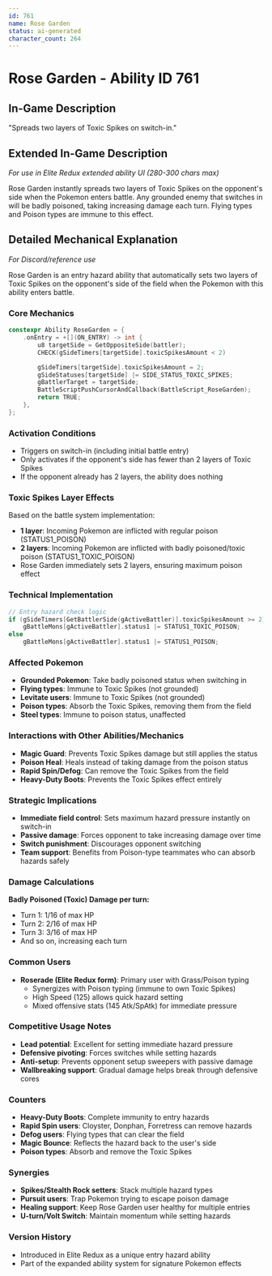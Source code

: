 ```yaml
---
id: 761
name: Rose Garden
status: ai-generated
character_count: 264
---
```


# Rose Garden - Ability ID 761

## In-Game Description
"Spreads two layers of Toxic Spikes on switch-in."

## Extended In-Game Description
*For use in Elite Redux extended ability UI (280-300 chars max)*

Rose Garden instantly spreads two layers of Toxic Spikes on the opponent's side when the Pokemon enters battle. Any grounded enemy that switches in will be badly poisoned, taking increasing damage each turn. Flying types and Poison types are immune to this effect.

## Detailed Mechanical Explanation
*For Discord/reference use*

Rose Garden is an entry hazard ability that automatically sets two layers of Toxic Spikes on the opponent's side of the field when the Pokemon with this ability enters battle.

### Core Mechanics
```cpp
constexpr Ability RoseGarden = {
    .onEntry = +[](ON_ENTRY) -> int {
        u8 targetSide = GetOppositeSide(battler);
        CHECK(gSideTimers[targetSide].toxicSpikesAmount < 2)

        gSideTimers[targetSide].toxicSpikesAmount = 2;
        gSideStatuses[targetSide] |= SIDE_STATUS_TOXIC_SPIKES;
        gBattlerTarget = targetSide;
        BattleScriptPushCursorAndCallback(BattleScript_RoseGarden);
        return TRUE;
    },
};
```

### Activation Conditions
- Triggers on switch-in (including initial battle entry)
- Only activates if the opponent's side has fewer than 2 layers of Toxic Spikes
- If the opponent already has 2 layers, the ability does nothing

### Toxic Spikes Layer Effects
Based on the battle system implementation:
- **1 layer**: Incoming Pokemon are inflicted with regular poison (STATUS1_POISON)
- **2 layers**: Incoming Pokemon are inflicted with badly poisoned/toxic poison (STATUS1_TOXIC_POISON)
- Rose Garden immediately sets 2 layers, ensuring maximum poison effect

### Technical Implementation
```cpp
// Entry hazard check logic
if (gSideTimers[GetBattlerSide(gActiveBattler)].toxicSpikesAmount >= 2)
    gBattleMons[gActiveBattler].status1 |= STATUS1_TOXIC_POISON;
else
    gBattleMons[gActiveBattler].status1 |= STATUS1_POISON;
```

### Affected Pokemon
- **Grounded Pokemon**: Take badly poisoned status when switching in
- **Flying types**: Immune to Toxic Spikes (not grounded)
- **Levitate users**: Immune to Toxic Spikes (not grounded)
- **Poison types**: Absorb the Toxic Spikes, removing them from the field
- **Steel types**: Immune to poison status, unaffected

### Interactions with Other Abilities/Mechanics
- **Magic Guard**: Prevents Toxic Spikes damage but still applies the status
- **Poison Heal**: Heals instead of taking damage from the poison status
- **Rapid Spin/Defog**: Can remove the Toxic Spikes from the field
- **Heavy-Duty Boots**: Prevents the Toxic Spikes effect entirely

### Strategic Implications
- **Immediate field control**: Sets maximum hazard pressure instantly on switch-in
- **Passive damage**: Forces opponent to take increasing damage over time
- **Switch punishment**: Discourages opponent switching
- **Team support**: Benefits from Poison-type teammates who can absorb hazards safely

### Damage Calculations
**Badly Poisoned (Toxic) Damage per turn:**
- Turn 1: 1/16 of max HP
- Turn 2: 2/16 of max HP  
- Turn 3: 3/16 of max HP
- And so on, increasing each turn

### Common Users
- **Roserade (Elite Redux form)**: Primary user with Grass/Poison typing
  - Synergizes with Poison typing (immune to own Toxic Spikes)
  - High Speed (125) allows quick hazard setting
  - Mixed offensive stats (145 Atk/SpAtk) for immediate pressure

### Competitive Usage Notes
- **Lead potential**: Excellent for setting immediate hazard pressure
- **Defensive pivoting**: Forces switches while setting hazards
- **Anti-setup**: Prevents opponent setup sweepers with passive damage
- **Wallbreaking support**: Gradual damage helps break through defensive cores

### Counters
- **Heavy-Duty Boots**: Complete immunity to entry hazards
- **Rapid Spin users**: Cloyster, Donphan, Forretress can remove hazards
- **Defog users**: Flying types that can clear the field
- **Magic Bounce**: Reflects the hazard back to the user's side
- **Poison types**: Absorb and remove the Toxic Spikes

### Synergies
- **Spikes/Stealth Rock setters**: Stack multiple hazard types
- **Pursuit users**: Trap Pokemon trying to escape poison damage
- **Healing support**: Keep Rose Garden user healthy for multiple entries
- **U-turn/Volt Switch**: Maintain momentum while setting hazards

### Version History
- Introduced in Elite Redux as a unique entry hazard ability
- Part of the expanded ability system for signature Pokemon effects